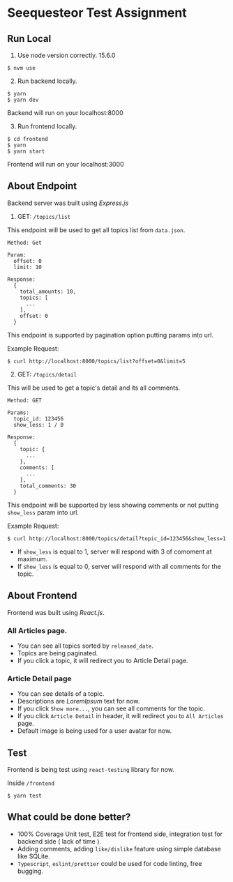 # Seequesteor Test Assignment

## Run Local

1. Use node version correctly. 15.6.0

```
$ nvm use
```

2. Run backend locally.

```
$ yarn
$ yarn dev
```

Backend will run on your localhost:8000

3. Run frontend locally.

```
$ cd frontend
$ yarn
$ yarn start
```

Frontend will run on your localhost:3000

## About Endpoint

Backend server was built using _Express.js_

1. GET: `/topics/list`

This endpoint will be used to get all topics list from `data.json`.

```
Method: Get

Param:
  offset: 0
  limit: 10

Response:
  {
    total_amounts: 10,
    topics: [
      ...
    ],
    offset: 0
  }
```

This endpoint is supported by pagination option putting params into url.

Example Request:

```
$ curl http://localhost:8000/topics/list?offset=0&limit=5
```

2. GET: `/topics/detail`

This will be used to get a topic's detail and its all comments.

```
Method: GET

Params:
  topic_id: 123456
  show_less: 1 / 0

Response:
  {
    topic: {
      ...
    },
    comments: [
      ...
    ],
    total_comments: 30
  }
```

This endpoint will be supported by less showing comments or not putting `show_less` param into url.

Example Request:

```
$ curl http://localhost:8000/topics/detail?topic_id=123456&show_less=1
```

- If `show_less` is equal to 1, server will respond with 3 of comoment at maximum.
- If `show_less` is equal to 0, server will respond with all comments for the topic.

## About Frontend

Frontend was built using _React.js_.

### **All Articles** page.

- You can see all topics sorted by `released_date`.
- Topics are being paginated.
- If you click a topic, it will redirect you to Article Detail page.

### **Article Detail** page

- You can see details of a topic.
- Descriptions are _LoremIpsum_ text for now.
- If you click `Show more...`, you can see all comments for the topic.
- If you click `Article Detail` in header, it will redirect you to `All Articles` page.
- Default image is being used for a user avatar for now.

## Test

Frontend is being test using `react-testing` library for now.

Inside `/frontend`

```
$ yarn test
```

## What could be done better?

- 100% Coverage Unit test, E2E test for frontend side, integration test for backend side ( lack of time ).
- Adding comments, adding `like/dislike` feature using simple database like SQLite.
- `Typescript`, `eslint/prettier` could be used for code linting, free bugging.
